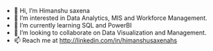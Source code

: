 - 👋 Hi, I’m Himanshu saxena
- 👀 I’m interested in Data Analytics, MIS and Workforce Management.
- 🌱 I’m currently learning SQL and PowerBI
- 💞️ I’m looking to collaborate on Data Visualization and Management.
- 📫 Reach me at http://linkedin.com/in/himanshusaxenahs
